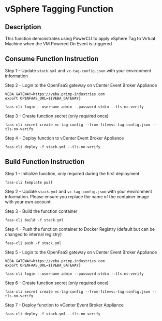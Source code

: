 # vSphere Tagging Function

## Description

This function demonstrates using PowerCLI to apply vSphere Tag to Virtual Machine when the VM Powered On Event is triggered

## Consume Function Instruction

Step 1 - Update `stack.yml` and `vc-tag-config.json` with your environment information

Step 2 - Login to the OpenFaaS gateway on vCenter Event Broker Appliance

```
VEBA_GATEWAY=https://veba.primp-industries.com
export OPENFAAS_URL=${VEBA_GATEWAY}

faas-cli login --username admin --password-stdin --tls-no-verify
```

Step 3 - Create function secret (only required once)

```
faas-cli secret create vc-tag-config --from-file=vc-tag-config.json --tls-no-verify
```

Step 4 - Deploy function to vCenter Event Broker Appliance

```
faas-cli deploy -f stack.yml --tls-no-verify
```

## Build Function Instruction

Step 1 - Initialize function, only required during the first deployment

```
faas-cli template pull
```

Step 2 - Update `stack.yml` and `vc-tag-config.json` with your environment information. Please ensure you replace the name of the container image with your own account.

Step 3 - Build the function container

```
faas-cli build -f stack.yml
```

Step 4 - Push the function container to Docker Registry (default but can be changed to internal registry)

```
faas-cli push -f stack.yml
```

Step 5 - Login to the OpenFaaS gateway on vCenter Event Broker Appliance

```
VEBA_GATEWAY=https://veba.primp-industries.com
export OPENFAAS_URL=${VEBA_GATEWAY}

faas-cli login --username admin --password-stdin --tls-no-verify
```

Step 6 - Create function secret (only required once)

```
faas-cli secret create vc-tag-config --from-file=vc-tag-config.json --tls-no-verify
```

Step 7 - Deploy function to vCenter Event Broker Appliance

```
faas-cli deploy -f stack.yml --tls-no-verify
```